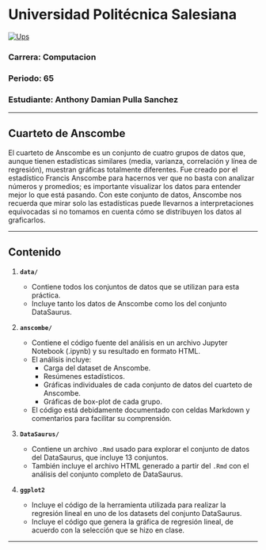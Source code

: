 # Universidad Politécnica Salesiana 

<a href="https://imgbb.com/"><img src="https://i.ibb.co/FwzB5Nx/Ups.png" alt="Ups" border="center"></a>

### Carrera: Computacion
### Periodo: 65
### Estudiante: Anthony Damian Pulla Sanchez

---

## Cuarteto de Anscombe

El cuarteto de Anscombe es un conjunto de cuatro grupos de datos que, aunque tienen estadísticas similares (media, varianza, correlación y línea de regresión), muestran gráficas totalmente diferentes. Fue creado por el estadístico Francis Anscombe para hacernos ver que no basta con analizar números y promedios; es importante visualizar los datos para entender mejor lo que está pasando. Con este conjunto de datos, Anscombe nos recuerda que mirar solo las estadísticas puede llevarnos a interpretaciones equivocadas si no tomamos en cuenta cómo se distribuyen los datos al graficarlos.

---
## Contenido

1. **`data/`**
   - Contiene todos los conjuntos de datos que se utilizan para esta práctica.
   - Incluye tanto los datos de Anscombe como los del conjunto DataSaurus.

2. **`anscombe/`**
   - Contiene el código fuente del análisis en un archivo Jupyter Notebook (.ipynb) y su resultado en formato HTML.
   - El análisis incluye:
      - Carga del dataset de Anscombe.
      - Resúmenes estadísticos.
      - Gráficas individuales de cada conjunto de datos del cuarteto de Anscombe.
      - Gráficas de box-plot de cada grupo.
   - El código está debidamente documentado con celdas Markdown y comentarios para facilitar su comprensión.

3. **`DataSaurus/`**
   - Contiene un archivo `.Rmd` usado para explorar el conjunto de datos del DataSaurus, que incluye 13 conjuntos.
   - También incluye el archivo HTML generado a partir del `.Rmd` con el análisis del conjunto completo de DataSaurus.

4. **`ggplot2`**
   - Incluye el código de la herramienta utilizada para realizar la regresión lineal en uno de los datasets del conjunto DataSaurus.
   - Incluye el código que genera la gráfica de regresión lineal, de acuerdo con la selección que se hizo en clase.

---
